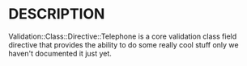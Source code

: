 # DESCRIPTION

Validation::Class::Directive::Telephone is a core validation class field directive
that provides the ability to do some really cool stuff only we haven't
documented it just yet.
